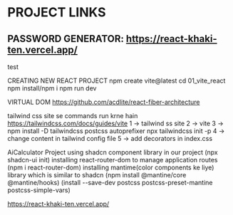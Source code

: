 # PROJECT LINKS 
## PASSWORD GENERATOR: https://react-khaki-ten.vercel.app/
test

CREATING NEW REACT PROJECT
npm create vite@latest
cd 01_vite_react
npm install/npm i
npm run dev

VIRTUAL DOM
https://github.com/acdlite/react-fiber-architecture

tailwind css site se commands run krne hain
https://tailwindcss.com/docs/guides/vite
1 -> tailwind ss site
2 -> vite
3 -> 
npm install -D tailwindcss postcss autoprefixer
npx tailwindcss init -p
4 -> change content in tailwind config file
5 -> add decorators in index.css

AiCalculator Project
using shadcn component library in our project (npx shadcn-ui init)
installing react-router-dom to manage application routes (npm i react-router-dom)
installing mantime(color components ke liye) library which is similar to shadcn (npm install @mantine/core @mantine/hooks)
(install --save-dev postcss postcss-preset-mantine postcss-simple-vars)

https://react-khaki-ten.vercel.app/